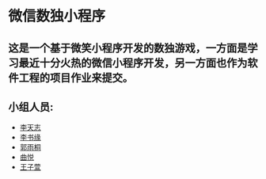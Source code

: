 # 微信数独小程序
## 这是一个基于微笑小程序开发的数独游戏，一方面是学习最近十分火热的微信小程序开发，另一方面也作为软件工程的项目作业来提交。
## 小组人员:
* [李天志](https://github.com/tianzhipengfei)
* [李书缘](https://github.com/G1NTOKI0522)
* [郭雨桐](https://github.com/SaltedFishTung)
* [曲悦]()
* [王子萱](https://github.com/Hanahaaa)
